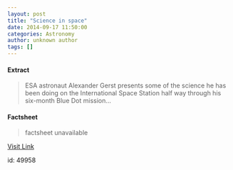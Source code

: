 ```yaml
---
layout: post
title: "Science in space"
date: 2014-09-17 11:50:00
categories: Astronomy
author: unknown author
tags: []
---
```



#### Extract
>ESA astronaut Alexander Gerst presents some of the science he has been doing on the International Space Station half way through his six-month Blue Dot mission...

#### Factsheet
>factsheet unavailable

[Visit Link](http://www.esa.int/Our_Activities/Human_Spaceflight/Blue_dot/Highlights/Science_in_space)

id:   49958
